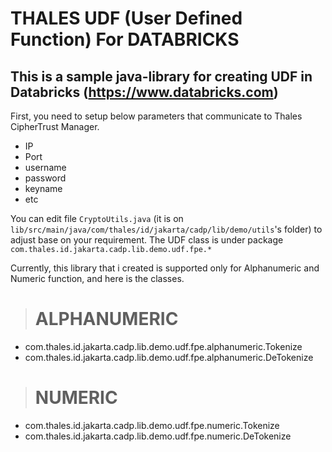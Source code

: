 # THALES UDF (User Defined Function) For DATABRICKS

## This is a sample java-library for creating UDF in Databricks (https://www.databricks.com)

First, you need to setup below parameters that communicate to Thales CipherTrust Manager.

- IP
- Port
- username
- password
- keyname
- etc



You can edit file `CryptoUtils.java` (it is on `lib/src/main/java/com/thales/id/jakarta/cadp/lib/demo/utils`'s folder) to adjust base on your requirement.
The UDF class is under package `com.thales.id.jakarta.cadp.lib.demo.udf.fpe.*` 

Currently, this library that i created is supported only for Alphanumeric and Numeric function, and here is the classes.


> # ALPHANUMERIC

- com.thales.id.jakarta.cadp.lib.demo.udf.fpe.alphanumeric.Tokenize
- com.thales.id.jakarta.cadp.lib.demo.udf.fpe.alphanumeric.DeTokenize


> # NUMERIC

- com.thales.id.jakarta.cadp.lib.demo.udf.fpe.numeric.Tokenize
- com.thales.id.jakarta.cadp.lib.demo.udf.fpe.numeric.DeTokenize



